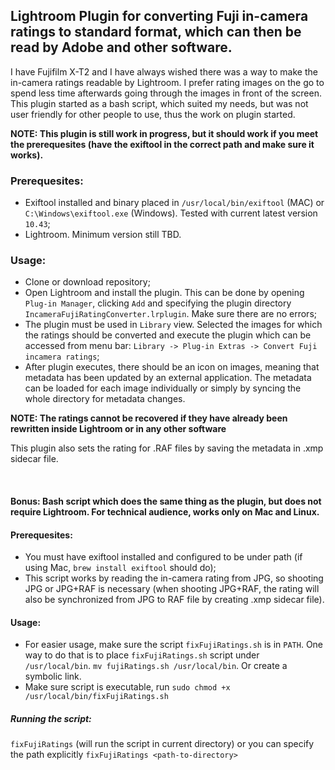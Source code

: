 ## Lightroom Plugin for converting Fuji in-camera ratings to standard format, which can then be read by Adobe and other software.

I have Fujifilm X-T2 and I have always wished there was a way to make the in-camera ratings readable by Lightroom. I prefer rating images on the go to spend less time afterwards going through the images in front of the screen.
This plugin started as a bash script, which suited my needs, but was not user friendly for other people to use, thus the work on plugin started.

**NOTE: This plugin is still work in progress, but it should work if you meet the prerequesites (have the exiftool in the correct path and make sure it works).**

### Prerequesites:
* Exiftool installed and binary placed in `/usr/local/bin/exiftool` (MAC) or `C:\Windows\exiftool.exe` (Windows). Tested with current latest version `10.43`;
* Lightroom. Minimum version still TBD.

### Usage:
* Clone or download repository;
* Open Lightroom and install the plugin. This can be done by opening `Plug-in Manager`, clicking `Add` and specifying the plugin directory `IncameraFujiRatingConverter.lrplugin`. Make sure there are no errors;
* The plugin must be used in `Library` view. Selected the images for which the ratings should be converted and execute the plugin which can be accessed from menu bar: `Library -> Plug-in Extras -> Convert Fuji incamera ratings`;
* After plugin executes, there should be an icon on images, meaning that metadata has been updated by an external application. The metadata can be loaded for each image individually or simply by syncing the whole directory for metadata changes.

**NOTE: The ratings cannot be recovered if they have already been rewritten inside Lightroom or in any other software**

This plugin also sets the rating for .RAF files by saving the metadata in .xmp sidecar file.

&nbsp;
&nbsp;
&nbsp;
&nbsp;
&nbsp;
&nbsp;
&nbsp;

#### Bonus: Bash script which does the same thing as the plugin, but does not require Lightroom. For technical audience, works only on Mac and Linux.

#### Prerequesites:
* You must have exiftool installed and configured to be under path (if using Mac, `brew install exiftool` should do);
* This script works by reading the in-camera rating from JPG, so shooting JPG or JPG+RAF is necessary (when shooting JPG+RAF, the rating will also be synchronized from JPG to RAF file by creating .xmp sidecar file).

#### Usage:
* For easier usage, make sure the script `fixFujiRatings.sh` is in `PATH`. One way to do that is to place `fixFujiRatings.sh` script under `/usr/local/bin`. `mv fujiRatings.sh /usr/local/bin`. Or create a symbolic link.
* Make sure script is executable, run `sudo chmod +x /usr/local/bin/fixFujiRatings.sh`

##### Running the script:
`fixFujiRatings` (will run the script in current directory) or you can specify the path explicitly `fixFujiRatings <path-to-directory>`
